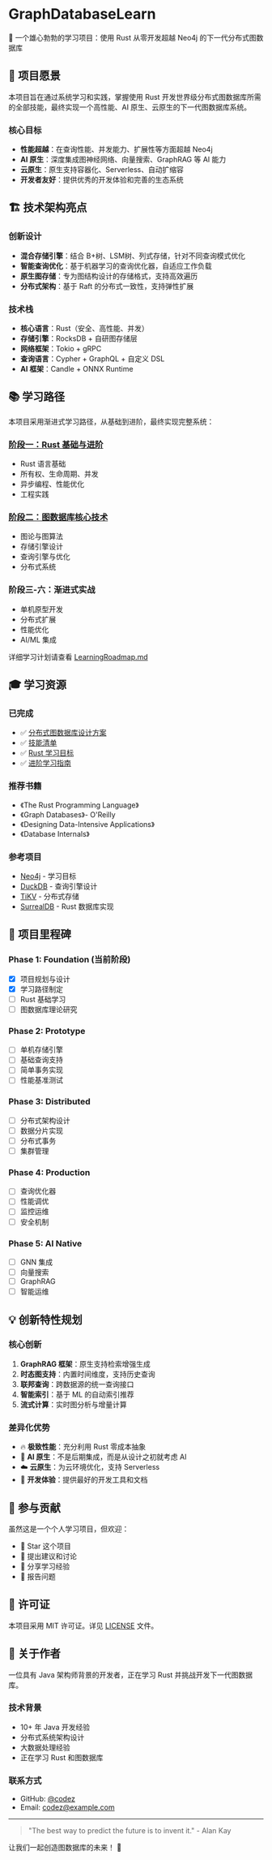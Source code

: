 # GraphDatabaseLearn

🚀 一个雄心勃勃的学习项目：使用 Rust 从零开发超越 Neo4j 的下一代分布式图数据库

## 🎯 项目愿景

本项目旨在通过系统学习和实践，掌握使用 Rust 开发世界级分布式图数据库所需的全部技能，最终实现一个高性能、AI 原生、云原生的下一代图数据库系统。

### 核心目标
- **性能超越**：在查询性能、并发能力、扩展性等方面超越 Neo4j
- **AI 原生**：深度集成图神经网络、向量搜索、GraphRAG 等 AI 能力
- **云原生**：原生支持容器化、Serverless、自动扩缩容
- **开发者友好**：提供优秀的开发体验和完善的生态系统

## 🏗️ 技术架构亮点

### 创新设计
- **混合存储引擎**：结合 B+树、LSM树、列式存储，针对不同查询模式优化
- **智能查询优化**：基于机器学习的查询优化器，自适应工作负载
- **原生图存储**：专为图结构设计的存储格式，支持高效遍历
- **分布式架构**：基于 Raft 的分布式一致性，支持弹性扩展

### 技术栈
- **核心语言**：Rust（安全、高性能、并发）
- **存储引擎**：RocksDB + 自研图存储层
- **网络框架**：Tokio + gRPC
- **查询语言**：Cypher + GraphQL + 自定义 DSL
- **AI 框架**：Candle + ONNX Runtime

## 📚 学习路径

本项目采用渐进式学习路径，从基础到进阶，最终实现完整系统：

### [阶段一：Rust 基础与进阶](learning/StageOne/RustLearningGoals.md)
- Rust 语言基础
- 所有权、生命周期、并发
- 异步编程、性能优化
- 工程实践

### [阶段二：图数据库核心技术](learning/GraphDatabaseAdvancedGoals.md)
- 图论与图算法
- 存储引擎设计
- 查询引擎与优化
- 分布式系统

### 阶段三-六：渐进式实战
- 单机原型开发
- 分布式扩展
- 性能优化
- AI/ML 集成

详细学习计划请查看 [LearningRoadmap.md](learning/LearningRoadmap.md)

## 🎓 学习资源

### 已完成
- ✅ [分布式图数据库设计方案](docs/DistributedGraphDBDesign.md)
- ✅ [技能清单](docs/SkillChecklist.md)
- ✅ [Rust 学习目标](learning/StageOne/RustLearningGoals.md)
- ✅ [进阶学习指南](learning/GraphDatabaseAdvancedGoals.md)

### 推荐书籍
- 《The Rust Programming Language》
- 《Graph Databases》- O'Reilly
- 《Designing Data-Intensive Applications》
- 《Database Internals》

### 参考项目
- [Neo4j](https://github.com/neo4j/neo4j) - 学习目标
- [DuckDB](https://github.com/duckdb/duckdb) - 查询引擎设计
- [TiKV](https://github.com/tikv/tikv) - 分布式存储
- [SurrealDB](https://github.com/surrealdb/surrealdb) - Rust 数据库实现

## 🚀 项目里程碑

### Phase 1: Foundation (当前阶段)
- [x] 项目规划与设计
- [x] 学习路径制定
- [ ] Rust 基础学习
- [ ] 图数据库理论研究

### Phase 2: Prototype
- [ ] 单机存储引擎
- [ ] 基础查询支持
- [ ] 简单事务实现
- [ ] 性能基准测试

### Phase 3: Distributed
- [ ] 分布式架构设计
- [ ] 数据分片实现
- [ ] 分布式事务
- [ ] 集群管理

### Phase 4: Production
- [ ] 查询优化器
- [ ] 性能调优
- [ ] 监控运维
- [ ] 安全机制

### Phase 5: AI Native
- [ ] GNN 集成
- [ ] 向量搜索
- [ ] GraphRAG
- [ ] 智能运维

## 💡 创新特性规划

### 核心创新
1. **GraphRAG 框架**：原生支持检索增强生成
2. **时态图支持**：内置时间维度，支持历史查询
3. **联邦查询**：跨数据源的统一查询接口
4. **智能索引**：基于 ML 的自动索引推荐
5. **流式计算**：实时图分析与增量计算

### 差异化优势
- 🔥 **极致性能**：充分利用 Rust 零成本抽象
- 🧠 **AI 原生**：不是后期集成，而是从设计之初就考虑 AI
- ☁️ **云原生**：为云环境优化，支持 Serverless
- 🔧 **开发体验**：提供最好的开发工具和文档

## 🤝 参与贡献

虽然这是一个个人学习项目，但欢迎：
- 🌟 Star 这个项目
- 💬 提出建议和讨论
- 📖 分享学习经验
- 🐛 报告问题

## 📄 许可证

本项目采用 MIT 许可证。详见 [LICENSE](LICENSE) 文件。

## 👤 关于作者

一位具有 Java 架构师背景的开发者，正在学习 Rust 并挑战开发下一代图数据库。

### 技术背景
- 10+ 年 Java 开发经验
- 分布式系统架构设计
- 大数据处理经验
- 正在学习 Rust 和图数据库

### 联系方式
- GitHub: [@codez](https://github.com/codez)
- Email: codez@example.com

---

> "The best way to predict the future is to invent it." - Alan Kay

让我们一起创造图数据库的未来！ 🚀 